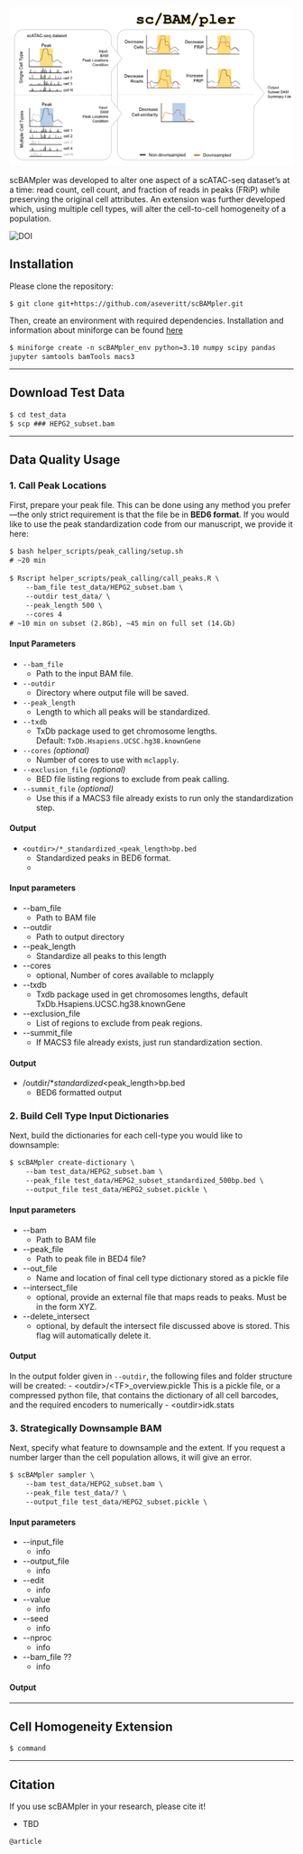 
<p align ="center">
<img src='https://github.com/aseveritt/scBAMpler/blob/main/docs/scBAMpler.png' style="max-width: 100%; height: auto;">
</p>

scBAMpler was developed to alter one aspect of a scATAC-seq dataset’s at a time: read count, cell count, and fraction of reads in peaks (FRiP) while preserving the original cell attributes. An extension was further developed which, using multiple cell types, will alter the cell-to-cell homogeneity of a population. 

![DOI](TBD)

## Installation

Please clone the repository:

    $ git clone git+https://github.com/aseveritt/scBAMpler.git

Then, create an environment with required dependencies. Installation and information about miniforge can be found [here](https://github.com/conda-forge/miniforge)

    $ miniforge create -n scBAMpler_env python=3.10 numpy scipy pandas jupyter samtools bamTools macs3


---------------

## Download Test Data
```
$ cd test_data
$ scp ### HEPG2_subset.bam

```

---------------

## Data Quality Usage

### 1. Call Peak Locations

First, prepare your peak file. This can be done using any method you prefer—the only strict requirement is that the file be in **BED6 format**.
If you would like to use the peak standardization code from our manuscript, we provide it here:

```
$ bash helper_scripts/peak_calling/setup.sh
# ~20 min

$ Rscript helper_scripts/peak_calling/call_peaks.R \
    --bam_file test_data/HEPG2_subset.bam \
    --outdir test_data/ \
    --peak_length 500 \
    --cores 4
# ~10 min on subset (2.8Gb), ~45 min on full set (14.Gb)
```

#### Input Parameters
* `--bam_file`  
    - Path to the input BAM file.
* `--outdir`  
    - Directory where output file will be saved.
* `--peak_length`  
    - Length to which all peaks will be standardized.
* `--txdb`  
    - TxDb package used to get chromosome lengths.  
      Default: `TxDb.Hsapiens.UCSC.hg38.knownGene`
* `--cores` *(optional)*  
    - Number of cores to use with `mclapply`.
* `--exclusion_file` *(optional)*  
    - BED file listing regions to exclude from peak calling.
* `--summit_file` *(optional)*  
    - Use this if a MACS3 file already exists to run only the standardization step.

#### Output
* `<outdir>/*_standardized_<peak_length>bp.bed`  
    - Standardized peaks in BED6 format.
    - 
#### Input parameters
* --bam_file
    - Path to BAM file
* --outdir
    - Path to output directory
* --peak_length
    - Standardize all peaks to this length
* --cores
    - optional, Number of cores available to mclapply
* --txdb
    - Txdb package used in get chromosomes lengths, default TxDb.Hsapiens.UCSC.hg38.knownGene
* --exclusion_file
    - List of regions to exclude from peak regions. 
* --summit_file
    - If MACS3 file already exists, just run standardization section. 

#### Output
* /outdir/*_standardized_<peak_length>bp.bed
    - BED6 formatted output 


### 2. Build Cell Type Input Dictionaries
Next, build the dictionaries for each cell-type you would like to downsample:

```
$ scBAMpler create-dictionary \
    --bam test_data/HEPG2_subset.bam \
    --peak_file test_data/HEPG2_subset_standardized_500bp.bed \
    --output_file test_data/HEPG2_subset.pickle \
```
   
#### Input parameters  
* --bam
    - Path to BAM file
* --peak_file
    - Path to peak file in BED4 file? 
* --out_file
    - Name and location of final cell type dictionary stored as a pickle file
* --intersect_file
    - optional, provide an external file that maps reads to peaks. Must be in the form XYZ. 
* --delete_intersect
    - optional, by default the intersect file discussed above is stored. This flag will automatically delete it. 

#### Output    

In the output folder given in `--outdir`, the following files and folder structure will be created:
    - \<outdir\>/\<TF\>_overview.pickle
      This is a pickle file, or a compressed python file, that contains the dictionary of all cell barcodes, and the required encoders to numerically
    - \<outdir\>idk.stats
    

### 3. Strategically Downsample BAM
Next, specify what feature to downsample and the extent. If you request a number larger than the cell population allows, it will give an error. 

```
$ scBAMpler sampler \
    --bam test_data/HEPG2_subset.bam \
    --peak_file test_data/? \
    --output_file test_data/HEPG2_subset.pickle \
```

#### Input parameters  
* --input_file
    - info
* --output_file
    - info
* --edit
    - info
* --value
    - info
* --seed
    - info
* --nproc
    - info
* --bam_file ??
    - info

#### Output 


---------------

## Cell Homogeneity Extension

    $ command





---------------
## Citation

If you use scBAMpler in your research, please cite it!

- TBD

```
@article
```


